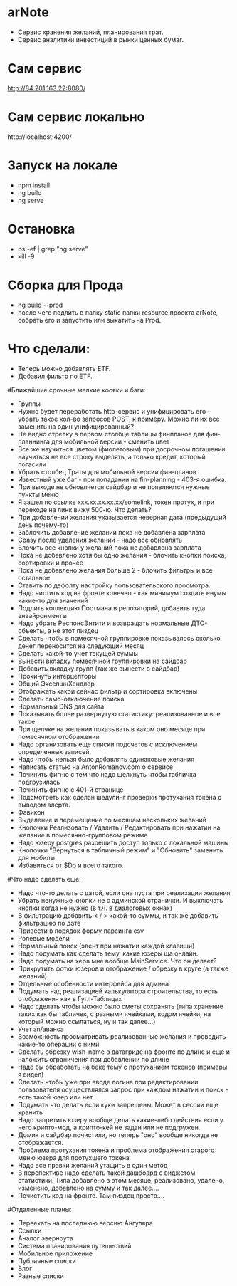 # arNote
* Сервис хранения желаний, планирования трат.
* Сервис аналитики инвестиций в рынки ценных бумаг.

# Сам сервис
http://84.201.163.22:8080/

# Сам сервис локально
http://localhost:4200/

# Запуск на локале
- npm install
- ng build
- ng serve

# Остановка

- ps -ef | grep "ng serve"
- kill -9 <PID>


# Сборка для Прода
- ng build --prod
- после чего подлить в папку static папки resource проекта arNote, собрать его и запустить или выкатить на Prod.

# Что сделали:

* Теперь можно добавлять ETF.
* Добавил фильтр по ETF.


#Ближайшие срочные мелкие косяки и баги:

* Группы
* Нужно будет переработать http-сервис и унифицировать его - убрать такое кол-во запросов POST, к примеру. Можно ли их все заменить на один унифицированный?
* Не видно стрелку в первом столбце таблицы финпланов для фин-планнинга для мобильной версии - сменить цвет
* Все же научиться цветом (фиолетовым) при досрочном погашении научиться не все строку выделять, а только кредит, который погасили
* Убрать столбец Траты для мобильной версии фин-планов
* Известный уже баг - при попадании на fin-planning - 403-я ошибка.
* При выходе не обновляется сайдбар и не появляются нужные пункты меню
* Я зашел по ссылке xxx.xx.xx.xx.xx/somelink, токен протух, и при переходе на линк вижу 500-ю. Что делать?
* При добавлении желания указывается неверная дата (предыдущий день почему-то)
* Заблочить добавление желаний пока не добавлена зарплата
* Сразу после удаления желаний - надо все обновлять
* Блочить все кнопки у желаний пока не добавлена зарплата
* Пока не добавлено хотя бы одно желания - блочить кнопки поиска, сортировки и прочее
* Пока не добавлено желания больше 2 - блочить фильтры и все остальное
* Ставить по дефолту настройку пользовательского просмотра
* Надо чистить код на фронте конечно - как минимум создать енумы какие-то для значений
* Подлить коллекцию Постмана в репозиторий, добавить туда энвайронменты
* Надо убрать РеспонсЭнтити и возвращать нормальные ДТО-объекты, а не этот пиздец
* Сделать чтобы в помесячной группировке показывалось сколько денег переносится на следующий месяц
* Сделать какой-то учет текущей суммы
* Вынести вкладку помесячной группировки на сайдбар
* Добавить вкладку групп (так же вынести в сайдбар)
* Прокинуть интерцепторы
* Общий ЭксепшнХендлер
* Отображать какой сейчас фильтр и сортировка включены
* Сделать само-отключение поиска
* Нормальный DNS для сайта
* Показывать более развернутую статистику: реализованное и все такое
* При щелчке на желании показывать в каком оно месяце при помесячном отображении
* Надо организовать еще списки подсчетов с исключением определенных записей.
* Надо чтобы нельзя было добавлять одинаковые желания
* Написать статью на AntonRomanov.com о сервисе
* Починить фигню с тем что надо щелкнуть чтобы табличка подгрузилась
* Починить фигню с 401-й странице
* Подсмотреть как сделан шедулинг проверки протухания токена с выводом алерта.
* Фавикон
* Выделение и перемещение по месяцам нескольких желаний
* Кнопочки Реализовать / Удалить / Редактировать при нажатии на желание в помесячно-групповом режиме
* Надо юзеру postgres разрешить доступ только с локальной машины
* Кнопочки "Вернуться в табличный режим" и "Обновить" заменить для мобилы
* Избавиться от $Do и всего такого.


#Что надо сделать еще:

* Надо что-то делать с датой, если она пуста при реализации желания
* Убрать ненужные кнопки не с админской странички. И выключать кнопки когда не нужно (в т.ч. в диалоговых окнах)
* В фильтрацию добавить < / > какой-то суммы, и так же добавить фильтрацию по дате
* Привести в порядок форму парсинга csv
* Ролевые модели
* Нормальный поиск (эвент при нажатии каждой клавиши)
* Надо подумать как сделать тему, какие юзеры ща онлайн.
* Надо подумать на хера мне вообще MainService. Что он делает?
* Прикрутить фотки юзеров и отображение / обрезку в круге (а также желаний)
* Отдельные особенности интерфейса для админа
* Подумать над реализацией калькулятора строительства, то есть отображения как в Гугл-Таблицах
* Надо сделать чтобы можно было сметы сохранять (типа хранение таких как бы табличек, с разными ячейками, кодом ячейки, на который можно ссылаться, ну и так далее...)
* Учет зп/аванса
* Возможность просматривать реализованные желания и проводить какие-то операции с ними
* Сделать обрезку wish-name в датагриде на фронте по длине и еще и наложить ограничения при добавлении по длине
* Надо бы обработать на беке тему с протуханием токенов (примеры я видел)
* Сделать чтобы уже при вводе логина при редактировании пользователя осуществлялся запрос при каждом нажатии и поиск - есть такой юзер или нет
* Подумать что делать если куки запрещены. Может в сессии еще хранить
* Надо запретить юзеру вообще делать какие-либо действия если у него крипто-мод, а крипто-кей не задан или не подгружен.
* Домик и сайдбар почистили, но теперь "оно" вообще никогда не отображается.
* Проблема протухания токена и проблема отображения старого меню юзера для протухшего токена
* Надо все правки желаний утащить в один метод
* В перспективе надо сделать такой дашбоард с виджетом статистики. Типа добавлено в этом месяце, реализовано, удалено, изменено, добавлено на сумму и так далее....
* Почистить код на фронте. Там пиздец просто....

#Отдаленные планы:

* Переехать на последнюю версию Ангуляра
* Ссылки
* Аналог эверноута
* Система планирования путешествий
* Мобильное приложение
* Публичные списки
* Блог
* Разные списки





 

